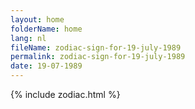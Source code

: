 ```yaml
---
layout: home
folderName: home
lang: nl
fileName: zodiac-sign-for-19-july-1989
permalink: zodiac-sign-for-19-july-1989
date: 19-07-1989
---
```

{% include zodiac.html %}
